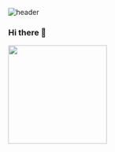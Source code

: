 


![header](https://capsule-render.vercel.app/api?type=Waving&color=auto&height=200&section=header&text=❔물음표를%20느낌표로❕만드는🤭%20수달&fontSize=40)

### Hi there 👋

<img src="https://user-images.githubusercontent.com/26570275/126477095-7292c127-f135-4f72-ad67-cfb51ae71748.gif" width="200">
